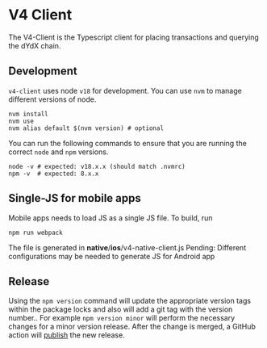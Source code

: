 # V4 Client

The V4-Client is the Typescript client for placing transactions and querying the dYdX chain.

## Development

`v4-client` uses node `v18` for development. You can use `nvm` to manage different versions of node.

```
nvm install
nvm use
nvm alias default $(nvm version) # optional
```

You can run the following commands to ensure that you are running the correct `node` and `npm` versions.
```
node -v # expected: v18.x.x (should match .nvmrc)
npm -v  # expected: 8.x.x
```

## Single-JS for mobile apps

Mobile apps needs to load JS as a single JS file. To build, run
```
npm run webpack
```

The file is generated in __native__/__ios__/v4-native-client.js
Pending: Different configurations may be needed to generate JS for Android app

## Release

Using the `npm version` command will update the appropriate version tags within the package locks and also will add a git tag with the version number..
For example `npm version minor` will perform the necessary changes for a minor version release. After the change is merged, a GitHub action will
[publish](https://github.com/dydxprotocol/v4-client/blob/master/.github/workflows/publish.yml) the new release.
